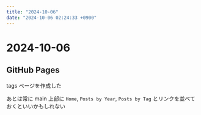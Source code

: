 ```yaml
---
title: "2024-10-06"
date: "2024-10-06 02:24:33 +0900"
---
```


# 2024-10-06
## GitHub Pages
tags ページを作成した

あとは常に main 上部に `Home`, `Posts by Year`, `Posts by Tag` とリンクを並べておくといいかもしれない


